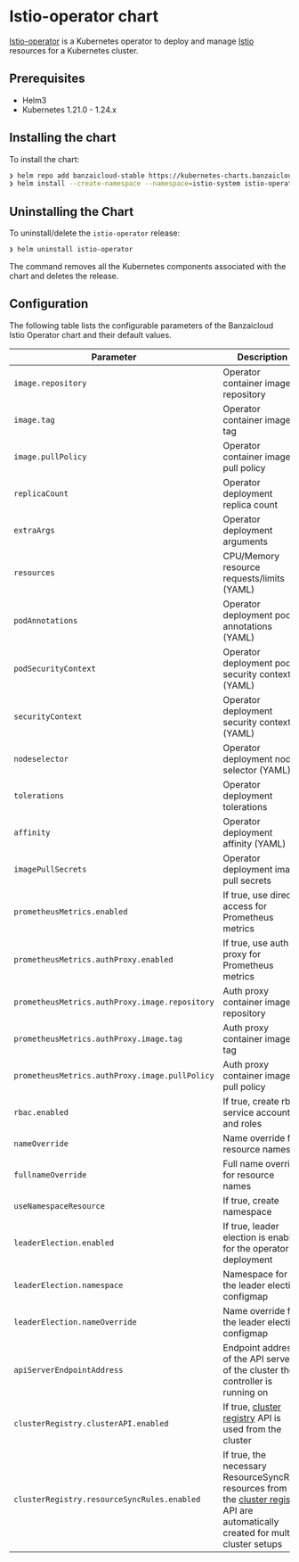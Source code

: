 # Istio-operator chart

[Istio-operator](https://github.com/banzaicloud/istio-operator/tree/release-1.15) is a Kubernetes operator to deploy and manage [Istio](https://istio.io/) resources for a Kubernetes cluster.

## Prerequisites

- Helm3
- Kubernetes 1.21.0 - 1.24.x

## Installing the chart

To install the chart:

```bash
❯ helm repo add banzaicloud-stable https://kubernetes-charts.banzaicloud.com
❯ helm install --create-namespace --namespace=istio-system istio-operator banzaicloud-stable/istio-operator
```

## Uninstalling the Chart

To uninstall/delete the `istio-operator` release:

```bash
❯ helm uninstall istio-operator
```

The command removes all the Kubernetes components associated with the chart and deletes the release.

## Configuration

The following table lists the configurable parameters of the Banzaicloud Istio Operator chart and their default values.

| Parameter                                      | Description                                                                                                                                                                                         | Default                                                                                  |
|------------------------------------------------|-----------------------------------------------------------------------------------------------------------------------------------------------------------------------------------------------------|------------------------------------------------------------------------------------------|
| `image.repository`                             | Operator container image repository                                                                                                                                                                 | `ghcr.io/banzaicloud/istio-operator`                                                     |
| `image.tag`                                    | Operator container image tag                                                                                                                                                                        | `v2.15.2`                                                                           |
| `image.pullPolicy`                             | Operator container image pull policy                                                                                                                                                                | `IfNotPresent`                                                                           |
| `replicaCount`                                 | Operator deployment replica count                                                                                                                                                                   | `1`                                                                                      |
| `extraArgs`                                    | Operator deployment arguments                                                                                                                                                                       | `[]`                                                                                     |
| `resources`                                    | CPU/Memory resource requests/limits (YAML)                                                                                                                                                          | Memory: `256Mi`, CPU: `200m`                                                             |
| `podAnnotations`                               | Operator deployment pod annotations (YAML)                                                                                                                                                          | sidecar.istio.io/inject: `"false"`                                                       |
| `podSecurityContext`                           | Operator deployment pod security context (YAML)                                                                                                                                                     | `fsGroup: 1337`                                                                          |
| `securityContext`                              | Operator deployment security context (YAML)                                                                                                                                                         | runAsUser: `1337`, runAsGroup: `1337`, runAsNonRoot: `true`, capabilities: `drop: - ALL` |
| `nodeselector`                                 | Operator deployment node selector (YAML)                                                                                                                                                            | `{}`                                                                                     |
| `tolerations`                                  | Operator deployment tolerations                                                                                                                                                                     | `[]`                                                                                     |
| `affinity`                                     | Operator deployment affinity (YAML)                                                                                                                                                                 | `{}`                                                                                     |
| `imagePullSecrets`                             | Operator deployment image pull secrets                                                                                                                                                              | `[]`                                                                                     |
| `prometheusMetrics.enabled`                    | If true, use direct access for Prometheus metrics                                                                                                                                                   | `true`                                                                                   |
| `prometheusMetrics.authProxy.enabled`          | If true, use auth proxy for Prometheus metrics                                                                                                                                                      | `true`                                                                                   |
| `prometheusMetrics.authProxy.image.repository` | Auth proxy container image repository                                                                                                                                                               | `gcr.io/kubebuilder/kube-rbac-proxy`                                                     |
| `prometheusMetrics.authProxy.image.tag`        | Auth proxy container image tag                                                                                                                                                                      | `v0.8.0`                                                                                 |
| `prometheusMetrics.authProxy.image.pullPolicy` | Auth proxy container image pull policy                                                                                                                                                              | `IfNotPresent`                                                                           |
| `rbac.enabled`                                 | If true, create rbac service account and roles                                                                                                                                                      | `true`                                                                                   |
| `nameOverride`                                 | Name override for resource names                                                                                                                                                                    | `""`                                                                                     |
| `fullnameOverride`                             | Full name override for resource names                                                                                                                                                               | `""`                                                                                     |
| `useNamespaceResource`                         | If true, create namespace                                                                                                                                                                           | `false`                                                                                  |
| `leaderElection.enabled`                       | If true, leader election is enabled for the operator deployment                                                                                                                                     | `false`                                                                                  |
| `leaderElection.namespace`                     | Namespace for the leader election configmap                                                                                                                                                         | `istio-system`                                                                           |
| `leaderElection.nameOverride`                  | Name override for the leader election configmap                                                                                                                                                     | `""`                                                                                     |
| `apiServerEndpointAddress`                     | Endpoint address of the API server of the cluster the controller is running on                                                                                                                      | `""`                                                                                     |
| `clusterRegistry.clusterAPI.enabled`           | If true, [cluster registry](https://github.com/cisco-open/cluster-registry-controller/api) API is used from the cluster                                                                             | `false`                                                                                  |
| `clusterRegistry.resourceSyncRules.enabled`    | If true, the necessary ResourceSyncRule resources from the [cluster registry](https://github.com/cisco-open/cluster-registry-controller/api) API are automatically created for multi cluster setups | `false`                                                                                  |
